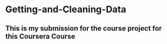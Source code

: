 # Getting-and-Cleaning-Data

## This is my submission for the course project for this Coursera Course
